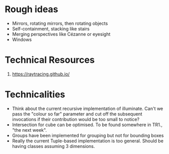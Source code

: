 # Rough ideas
- Mirrors, rotating mirrors, then rotating objects
- Self-containment, stacking like stairs
- Merging perspectives like Cézanne or eyesight
- Windows

# Technical Resources
1. https://raytracing.github.io/

# Technicalities
- Think about the current recursive implementation of illuminate. Can't we pass the "colour so far"
parameter and cut off the subsequent invocations if their contribution would be too small to notice?
- Intersection for cube can be optimised. To be found somewhere in TR1., "the next week".
- Groups have been implemented for grouping but not for bounding boxes
- Really the current Tuple-based implementation is too general. Should be having
classes assuming 3 dimensions.